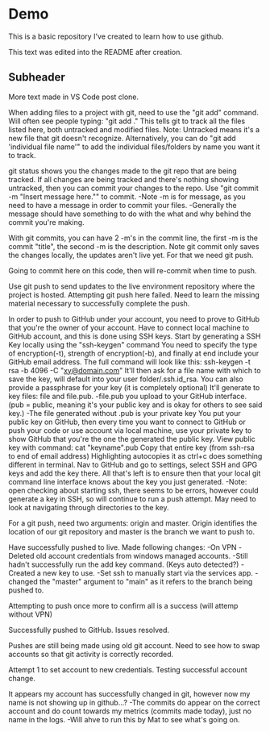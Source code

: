 # Demo

This is a basic repository I've created to learn how to use github.

This text was edited into the README after creation.

## Subheader

More text made in VS Code post clone.

When adding files to a project with git, need to use the "git add" command.
Will often see people typing: "git add ." This tells git to track all the files listed here, both untracked and modified files.
Note: Untracked means it's a new file that git doesn't recognize.
Alternatively, you can do "git add 'individual file name'" to add the individual files/folders by name you want it to track.

git status shows you the changes made to the git repo that are being tracked.
If all changes are being tracked and there's nothing showing untracked, then you can commit your changes to the repo.
Use "git commit -m "Insert message here."" to commit.
-Note -m is for message, as you need to have a message in order to commit your files.
-Generally the message should have something to do with the what and why behind the commit you're making.

With git commits, you can have 2 -m's in the commit line, the first -m is the commit "title", the second -m is the description.
Note git commit only saves the changes locally, the updates aren't live yet.
For that we need git push.

Going to commit here on this code, then will re-commit when time to push.

Use git push to send updates to the live environment repository where the project is hosted.
Attempting git push here failed. Need to learn the missing material necessary to successfully complete the push.

In order to push to GitHub under your account, you need to prove to GitHub that you're the owner of your account.
Have to connect local machine to GitHub account, and this is done using SSH keys.
Start by generating a SSH Key locally using the "ssh-keygen" command
You need to specify the type of encryption(-t), strength of encryption(-b), and finally at end include your GitHub email address.
The full command will look like this: ssh-keygen -t rsa -b 4096 -C "xy@domain.com"
It'll then ask for a file name with which to save the key, will default into your user folder/.ssh.id_rsa.
You can also provide a passphrase for your key (it is completely optional)
It'll generate to key files: file and file.pub.
-file.pub you upload to your GitHub interface. (pub = public, meaning it's your public key and is okay for others to see said key.)
-The file generated without .pub is your private key
You put your public key on GitHub, then every time you want to connect to GitHub or push your code or use account via local machine, use
your private key to show GitHub that you're the one the generated the public key.
View public key with command: cat "keyname".pub
Copy that entire key (from ssh-rsa to end of email address) Highlighting autocopies it as ctrl+c does something different in terminal.
Nav to GitHub and go to settings, select SSH and GPG keys and add the key there.
All that's left is to ensure then that your local git command line interface knows about the key you just generated.
-Note: open checking about starting ssh, there seems to be errors, however could generate a key in SSH, so will continue to run a push attempt.
May need to look at navigating through directories to the key.

For a git push, need two arguments: origin and master.
Origin identifies the location of our git repository and master is the branch we want to push to.

Have successfully pushed to live. Made following changes:
-On VPN
-Deleted old account credentials from windows managed accounts.
-Still hadn't successfully run the add key command. (Keys auto detected?)
-Created a new key to use.
-Set ssh to manually start via the services app.
-changed the "master" argument to "main" as it refers to the branch being pushed to.

Attempting to push once more to confirm all is a success (will attemp without VPN)

Successfully pushed to GitHub. Issues resolved.

Pushes are still being made using old git account. Need to see how to swap accounts so that git activity is correctly recorded.

Attempt 1 to set account to new credentials.
Testing successful account change.

It appears my account has successfully changed in git, however now my name is not showing up in github...?
-The commits do appear on the correct account and do count towards my metrics (commits made today), just no name in the logs.
-Will ahve to run this by Mat to see what's going on.
